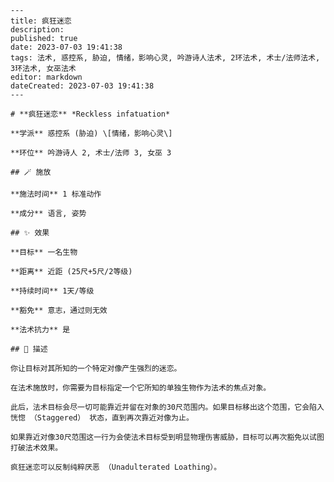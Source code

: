 
    ---
    title: 疯狂迷恋
    description: 
    published: true
    date: 2023-07-03 19:41:38
    tags: 法术, 惑控系, 胁迫, 情绪，影响心灵, 吟游诗人法术, 2环法术, 术士/法师法术, 3环法术, 女巫法术
    editor: markdown
    dateCreated: 2023-07-03 19:41:38
    ---

    # **疯狂迷恋** *Reckless infatuation*

    **学派** 惑控系 (胁迫) \[情绪，影响心灵\] 

    **环位** 吟游诗人 2, 术士/法师 3, 女巫 3

    ## 🪄 施放

    **施法时间** 1 标准动作

    **成分** 语言, 姿势

    ## ✨ 效果 

    **目标** 一名生物 

    **距离** 近距 (25尺+5尺/2等级)  

    **持续时间** 1天/等级 

    **豁免** 意志，通过则无效

    **法术抗力** 是

    ## 📖 描述

    你让目标对其所知的一个特定对像产生强烈的迷恋。

    在法术施放时，你需要为目标指定一个它所知的单独生物作为法术的焦点对象。

    此后，法术目标会尽一切可能靠近并留在对象的30尺范围内。如果目标移出这个范围，它会陷入恍惚 （Staggered） 状态，直到再次靠近对像为止。

    如果靠近对像30尺范围这一行为会使法术目标受到明显物理伤害威胁，目标可以再次豁免以试图打破法术效果。

    疯狂迷恋可以反制纯粹厌恶 （Unadulterated Loathing）。
    